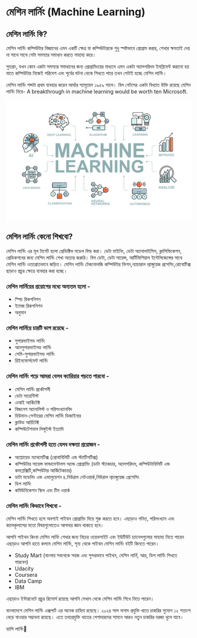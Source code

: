# মেশিন লার্নিং \(Machine Learning\)

## মেশিন লার্নিং কি?

মেশিন লার্নিং কম্পিউটার বিজ্ঞানের এমন একটি ক্ষেত্র যা কম্পিউটারকে শুধু স্পষ্টভাবে প্রোগ্রাম করার, শেখার ক্ষমতাই দেয় না সাথে সাথে সেটা সমস্যার সমাধান করতে সাহায্য করে।

সুতরাং, যখন কোন একটা সমস্যার সমাধানের জন্য প্রোগ্রামিংয়ের মাধ্যমে এমন একটা অ্যালগরিদম ইমপ্লিমেন্ট করানো হয় যাতে কম্পিউটার নিজেই পরিবেশ এবং পূর্বের ঘটনা থেকে শিখতে পারে তখন সেটাই হচ্ছে মেশিন লার্নিং।

মেশিন লার্নিং শব্দটা প্রথম ব্যবহার করেন আর্থার স্যামুয়েল ১৯৫৯ সালে। বিল গেটসের একটা বিখ্যাত উক্তি রয়েছে মেশিন লার্নিং নিয়ে- A breakthrough in machine learning would be worth ten Microsoft.

![Machine Learning](../.gitbook/assets/machine-learning-helps-life-insurance-780x506.jpg)

## মেশিন লার্নিং কেনো শিখবো? 

মেশিন লার্নিং এর মূল টার্গেট হলো প্রেডিক্টিভ মডেল বিল্ড করা। ডেটা মাইনিং, ডেটা অ্যানালাইসিস, ক্লাসিফিকেশন, প্রেডিকশনের জন্য মেশিন লার্নিং শেখা অত্যন্ত জরুরি। বিগ ডেটা, ডেটা সায়েন্স, আর্টিফিশিয়াল ইন্টেলিজেন্সের সাথে মেশিন লার্নিং ওতপ্রোতভাবে জড়িত। মেশিন লার্নিং টেকনোলজি কম্পিউটার ভিশন,ন্যাচারাল ল্যাঙ্গুয়েজ প্রসেসিং,রোবোটিক্স ছাড়াও প্রচুর ক্ষেত্রে ব্যবহার করা হচ্ছে।

### মেশিন লার্নিয়ের প্রয়োগের মধ্যে অন্যতম হলো -

* স্পিচ রিকগনিশন 
* ইমেজ রিকগনিশন 
* অনুমান

### মেশিন লার্নিয়ে চারটি ভাগ রয়েছে - 

* সুপারভাইসড লার্নিং 
* আনসুপারভাইসড লার্নিং 
* সেমি-সুপারভাইসড লার্নিং 
* রিইনফোর্সমেন্ট লার্নিং

### মেশিন লার্নিং পড়ে আমরা যেসব ক্যারিয়ার গড়তে পারবো - 

* মেশিন লার্নিং প্রকৌশলী 
* ডেটা সায়েন্টিস্ট 
* এআই আর্কিটেক্ট 
* বিজনেস অ্যানালিস্ট ও পরিসংখ্যানবিদ 
* হিউমান-সেন্টারের মেশিন লার্নিং ডিজাইনার 
* ক্লাউড আর্চিটেক্ট 
* কম্পিউটেশনাল লিঙ্গুইস্ট ইত্যাদি

### মেশিন লার্নিং প্রকৌশলী হতে যেসব দক্ষতা প্রয়োজন - 

* অ্যাপ্লায়েড ম্যাথমেটিক্স \(প্রোবাবিলিটি এন্ড স্ট্যাটিসটিক্স\) 
* কম্পিউটার সায়েন্স ফান্ডামেন্টালস অ্যান্ড প্রোগ্রামিং \(ডাটা স্ট্যাকচার, অ্যালগরিদম, কম্পিউটাবিলিটি এন্ড কমপ্লেক্সিটি,কম্পিউটার আর্কিটেকচার\) 
* ডাটা মডেলিং এন্ড এভালুয়েশন ৪.নিউরাল নেটওয়ার্ক,নিউরাল ল্যাংঙ্গুয়েজ প্রেসেসিং 
* ডিপ লার্নিং 
* কমিউনিকেশন স্কিল এবং টিম ওয়ার্ক

### মেশিন লার্নিং কিভাবে শিখবো - 

মেশিন লার্নিং শিখতে হলে অবশ্যই পাইথন প্রোগ্রামিং দিয়ে শুরু করতে হবে। এছাড়াও গনিত, পরিসংখ্যান এবং ক্যালকুলাসের মতো বিষয়গুলোতেও আপনার জ্ঞান থাকতে হবে।

আপনি পাইথন কিংবা মেশিন লার্নিং শেখার জন্য নিচের ওয়েভসাইট এবং ইউটিউট চ্যানেলগুলোর সাহায্য নিতে পারেন এছাড়াও আপনি হাতে কলমে মেশিন লার্নিং, শূন্য থেকে পাইথন মেশিন লার্নিং বইটি কিনতে পারেন।

* Study Mart \(বাংলায় সবথেকে সহজ এবং সুন্দরভাবে পাইথন, মেশিন লার্নি, আর, ডিপ লার্নিং শিখতে পারবেন\) 
* Udacity 
* Coursera 
* Data Camp 
* IBM 

এছাড়াও ইন্টারনেটে প্রচুর রিসোর্স রয়েছে আপনি সেখান থেকে মেশিন লার্নিং শিখে নিতে পারেন।

বাংলাদেশে মেশিন লার্নিং এক্সপার্ট এর অনেক চাহিদা রয়েছে।  ২০২৪ সাল নাগাদ প্রযুক্তি খাতে চাকরির সুযোগ ১২ শতাংশ বেড়ে যাওয়ার সম্ভাবনা রয়েছে।  এতে তথ্যপ্রযুক্তি খাতের পেশাদারদের সামনে আরও নতুন চাকরির দরজা খুলে যাবে।

হ্যাপি লার্নিং🌸

